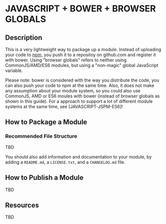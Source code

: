 # JAVASCRIPT + BOWER + BROWSER GLOBALS

## Description

This is a very lightweight way to package up a module. Instead of uploading your code to [npm](), you push it to a repositoy on github.com and register it with bower. Using "browser globals" refers to neither using CommonJS/AMD/ES6 modules, but using a "non-magic" global JavaScript variable.

Please note: bower is considered with the way you distribute the code, you can also push your code to npm at the same time. Also, it does not make any assumption about your module system, so you could also use CommonJS, AMD or ES6 moules with bower (instead of browser globals as shown in this guide). For a approach to support a lot of different module systems at the same time, see [JAVASCRIPT-JSPM-ES6]!

## How to Package a Module

### Recommended File Structure

TBD

You should also add information and documentation to your module, by adding a `README.md`, a `LICENSE.txt`, and a `CHANGELOG.md` file.

## How to Publish a Module

TBD

## Resources

TBD
